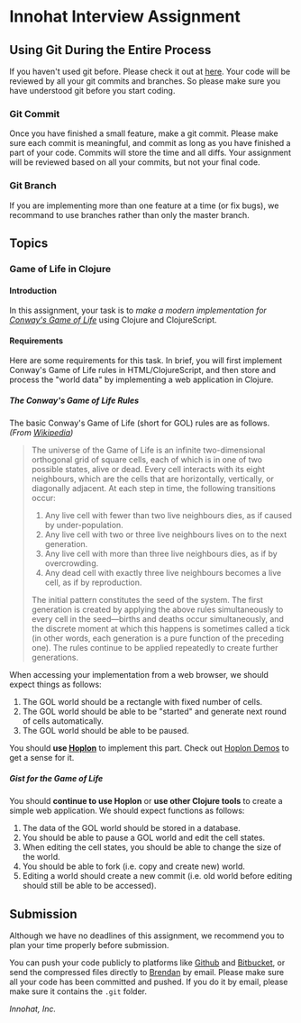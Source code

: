 # Innohat Interview Assignment

## Using Git During the Entire Process

If you haven't used git before. Please check it out at [here](http://git-scm.com/). Your code will be reviewed by all your git commits and branches. So please make sure you have understood git before you start coding.

### Git Commit
Once you have finished a small feature, make a git commit. Please make sure each commit is meaningful, and commit as long as you have finished a part of your code. Commits will store the time and all diffs. Your assignment will be reviewed based on all your commits, but not your final code.

### Git Branch
If you are implementing more than one feature at a time (or fix bugs), we recommand to use branches rather than only the master branch.

## Topics

### Game of Life in Clojure
#### Introduction
In this assignment, your task is to *make a modern implementation for [Conway's Game of Life](http://en.wikipedia.org/wiki/Conway%27s_Game_of_Life)* using Clojure and ClojureScript.

#### Requirements
Here are some requirements for this task. In brief, you will first implement Conway's Game of Life rules in HTML/ClojureScript, and then store and process the "world data" by implementing a web application in Clojure.

##### The Conway's Game of Life Rules
The basic Conway's Game of Life (short for GOL) rules are as follows. *(From [Wikipedia](http://en.wikipedia.org/wiki/Conway%27s_Game_of_Life))*

> The universe of the Game of Life is an infinite two-dimensional orthogonal grid of square cells, each of which is in one of two possible states, alive or dead. Every cell interacts with its eight neighbours, which are the cells that are horizontally, vertically, or diagonally adjacent. At each step in time, the following transitions occur:
>
> 1. Any live cell with fewer than two live neighbours dies, as if caused by under-population.
> 2. Any live cell with two or three live neighbours lives on to the next generation.
> 3. Any live cell with more than three live neighbours dies, as if by overcrowding.
> 4. Any dead cell with exactly three live neighbours becomes a live cell, as if by reproduction.
>
> The initial pattern constitutes the seed of the system. The first generation is created by applying the above rules simultaneously to every cell in the seed—births and deaths occur simultaneously, and the discrete moment at which this happens is sometimes called a tick (in other words, each generation is a pure function of the preceding one). The rules continue to be applied repeatedly to create further generations.

When accessing your implementation from a web browser, we should expect things as follows:

1. The GOL world should be a rectangle with fixed number of cells.
2. The GOL world should be able to be "started" and generate next round of cells automatically.
3. The GOL world should be able to be paused.

You should **use [Hoplon](http://hoplon.io/)** to implement this part. Check out [Hoplon Demos](https://github.com/tailrecursion/hoplon-demos) to get a sense for it.

##### Gist for the Game of Life
You should **continue to use Hoplon** or **use other Clojure tools** to create a simple web application. We should expect functions as follows:

1. The data of the GOL world should be stored in a database.
2. You should be able to pause a GOL world and edit the cell states.
3. When editing the cell states, you should be able to change the size of the world.
4. You should be able to fork (i.e. copy and create new) world.
5. Editing a world should create a new commit (i.e. old world before editing should still be able to be accessed).

## Submission
Although we have no deadlines of this assignment, we recommend you to plan your time properly before submission.

You can push your code publicly to platforms like [Github](http://github.com) and [Bitbucket](http://bitbucket.org), or send the compressed files directly to [Brendan](brendan@innohat.com) by email. Please make sure all your code has been committed and pushed. If you do it by email, please make sure it contains the ```.git``` folder.

*Innohat, Inc.*
